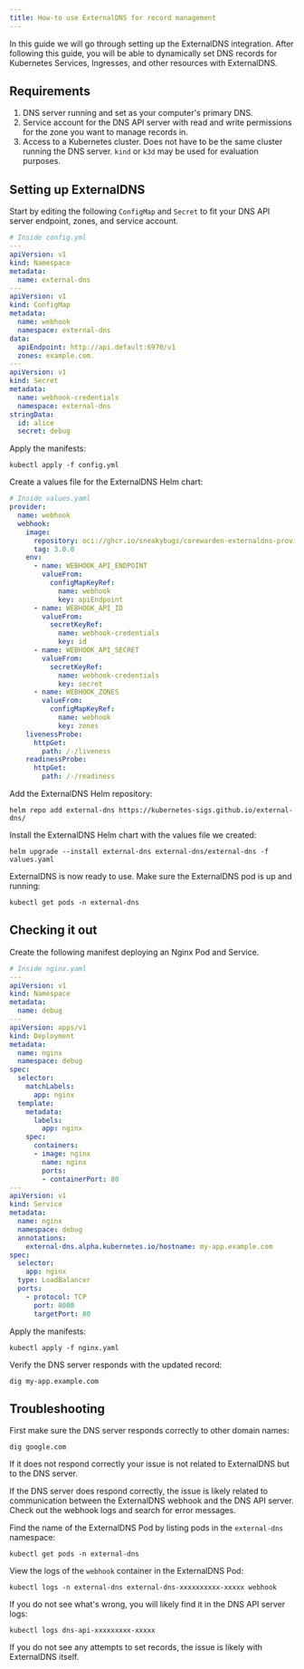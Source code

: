 ```yaml
---
title: How-to use ExternalDNS for record management
---
```


In this guide we will go through setting up the ExternalDNS integration.
After following this guide, you will be able to dynamically set DNS records for Kubernetes Services, Ingresses, and other resources with ExternalDNS.

## Requirements

1. DNS server running and set as your computer's primary DNS.
1. Service account for the DNS API server with read and write permissions for the zone you want to manage records in.
1. Access to a Kubernetes cluster. Does not have to be the same cluster running the DNS server. `kind` or `k3d` may be used for evaluation purposes.

## Setting up ExternalDNS

Start by editing the following `ConfigMap` and `Secret` to fit your DNS API server endpoint, zones, and service account.

```yaml
# Inside config.yml
---
apiVersion: v1
kind: Namespace
metadata:
  name: external-dns
---
apiVersion: v1
kind: ConfigMap
metadata:
  name: webhook
  namespace: external-dns
data:
  apiEndpoint: http://api.default:6970/v1
  zones: example.com.
---
apiVersion: v1
kind: Secret
metadata:
  name: webhook-credentials
  namespace: external-dns
stringData:
  id: alice
  secret: debug
```

Apply the manifests:

```
kubectl apply -f config.yml
```

Create a values file for the ExternalDNS Helm chart:

```yaml
# Inside values.yaml
provider:
  name: webhook
  webhook:
    image:
      repository: oci://ghcr.io/sneakybugs/corewarden-externaldns-provider
      tag: 3.0.0
    env:
      - name: WEBHOOK_API_ENDPOINT
        valueFrom:
          configMapKeyRef:
            name: webhook
            key: apiEndpoint
      - name: WEBHOOK_API_ID
        valueFrom:
          secretKeyRef:
            name: webhook-credentials
            key: id
      - name: WEBHOOK_API_SECRET
        valueFrom:
          secretKeyRef:
            name: webhook-credentials
            key: secret
      - name: WEBHOOK_ZONES
        valueFrom:
          configMapKeyRef:
            name: webhook
            key: zones
    livenessProbe:
      httpGet:
        path: /-/liveness
    readinessProbe:
      httpGet:
        path: /-/readiness
```

Add the ExternalDNS Helm repository:

```
helm repo add external-dns https://kubernetes-sigs.github.io/external-dns/
```

Install the ExternalDNS Helm chart with the values file we created:

```
helm upgrade --install external-dns external-dns/external-dns -f values.yaml
```

ExternalDNS is now ready to use. Make sure the ExternalDNS pod is up and running:

```
kubectl get pods -n external-dns
```

## Checking it out

Create the following manifest deploying an Nginx Pod and Service.

```yaml
# Inside nginx.yaml
---
apiVersion: v1
kind: Namespace
metadata:
  name: debug
---
apiVersion: apps/v1
kind: Deployment
metadata:
  name: nginx
  namespace: debug
spec:
  selector:
    matchLabels:
      app: nginx
  template:
    metadata:
      labels:
        app: nginx
    spec:
      containers:
      - image: nginx
        name: nginx
        ports:
        - containerPort: 80
---
apiVersion: v1
kind: Service
metadata:
  name: nginx
  namespace: debug
  annotations:
    external-dns.alpha.kubernetes.io/hostname: my-app.example.com
spec:
  selector:
    app: nginx
  type: LoadBalancer
  ports:
    - protocol: TCP
      port: 8000
      targetPort: 80
```

Apply the manifests:

```
kubectl apply -f nginx.yaml
```

Verify the DNS server responds with the updated record:

```
dig my-app.example.com
```

## Troubleshooting

First make sure the DNS server responds correctly to other domain names:

```
dig google.com
```

If it does not respond correctly your issue is not related to ExternalDNS but to the DNS server.

If the DNS server does respond correctly, the issue is likely related to communication between the ExternalDNS webhook and the DNS API server.
Check out the webhook logs and search for error messages.

Find the name of the ExternalDNS Pod by listing pods in the `external-dns` namespace:

```
kubectl get pods -n external-dns
```

View the logs of the `webhook` container in the ExternalDNS Pod:

```
kubectl logs -n external-dns external-dns-xxxxxxxxxx-xxxxx webhook
```

If you do not see what's wrong, you will likely find it in the DNS API server logs:

```
kubectl logs dns-api-xxxxxxxxx-xxxxx
```

If you do not see any attempts to set records, the issue is likely with ExternalDNS itself.
